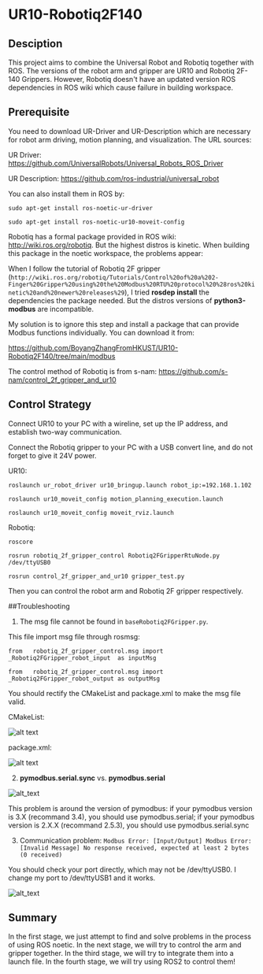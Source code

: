 # UR10-Robotiq2F140
## Desciption
This project aims to combine the Universal Robot and Robotiq together with ROS. The versions of the robot arm and gripper are UR10 and Robotiq 2F-140 Grippers.
However, Robotiq doesn't have an updated version ROS dependencies in ROS wiki which cause failure in building workspace. 
## Prerequisite
You need to download UR-Driver and UR-Description which are necessary for robot arm driving, motion planning, and visualization.
The URL sources:

UR Driver: https://github.com/UniversalRobots/Universal_Robots_ROS_Driver

UR Description: https://github.com/ros-industrial/universal_robot

You can also install them in ROS by:

```sudo apt-get install ros-noetic-ur-driver```

```sudo apt-get install ros-noetic-ur10-moveit-config```

Robotiq has a formal package provided in ROS wiki: http://wiki.ros.org/robotiq. But the highest distros is kinetic. When building this package in the noetic workspace, the problems appear:

When I follow the tutorial of Robotiq 2F gripper (`http://wiki.ros.org/robotiq/Tutorials/Control%20of%20a%202-Finger%20Gripper%20using%20the%20Modbus%20RTU%20protocol%20%28ros%20kinetic%20and%20newer%20releases%29`), I tried **rosdep install** the dependencies the package needed. But the distros versions of **python3-modbus** are incompatible. 

My solution is to ignore this step and install a package that can provide Modbus functions individually. You can download it from:

https://github.com/BoyangZhangFromHKUST/UR10-Robotiq2F140/tree/main/modbus

The control method of Robotiq is from s-nam: https://github.com/s-nam/control_2f_gripper_and_ur10

## Control Strategy
Connect UR10 to your PC with a wireline, set up the IP address, and establish two-way communication.

Connect the Robotiq gripper to your PC with a USB convert line, and do not forget to give it 24V power.

UR10:

```roslaunch ur_robot_driver ur10_bringup.launch robot_ip:=192.168.1.102```

```roslaunch ur10_moveit_config motion_planning_execution.launch```

```roslaunch ur10_moveit_config moveit_rviz.launch```

Robotiq:

```roscore```

```rosrun robotiq_2f_gripper_control Robotiq2FGripperRtuNode.py /dev/ttyUSB0```

```rosrun control_2f_gripper_and_ur10 gripper_test.py```

Then you can control the robot arm and Robotiq 2F gripper respectively.

##Troubleshooting

1. The msg file cannot be found in `baseRobotiq2FGripper.py`.

This file import msg file through rosmsg:

`from   robotiq_2f_gripper_control.msg import _Robotiq2FGripper_robot_input  as inputMsg`

`from   robotiq_2f_gripper_control.msg import _Robotiq2FGripper_robot_output as outputMsg`

You should rectify the CMakeList and package.xml to make the msg file valid.

CMakeList:

![alt text](https://github.com/BoyangZhangFromHKUST/UR10-Robotiq2F140/blob/main/pic/Screenshot%20from%202023-07-06%2010-29-42.png)

package.xml:

![alt text](https://github.com/BoyangZhangFromHKUST/UR10-Robotiq2F140/blob/main/pic/Screenshot%20from%202023-07-06%2010-30-25.png)

2. **pymodbus.serial.sync** vs. **pymodbus.serial**

![alt_text](https://github.com/BoyangZhangFromHKUST/UR10-Robotiq2F140/blob/main/pic/Screenshot%20from%202023-07-06%2010-40-03.png)

This problem is around the version of pymodbus: if your pymodbus version is 3.X (recommand 3.4), you should use pymodbus.serial; if your pymodbus version is 2.X.X (recommand 2.5.3), you should use pymodbus.serial.sync

3. Communication problem: `Modbus Error: [Input/Output] Modbus Error: [Invalid Message] No response received, expected at least 2 bytes (0 received)`

You should check your port directly, which may not be /dev/ttyUSB0. I change my port to /dev/ttyUSB1 and it works.

![alt_text](https://github.com/BoyangZhangFromHKUST/UR10-Robotiq2F140/blob/main/pic/Screenshot%20from%202023-07-06%2010-23-18.png)

## Summary
In the first stage, we just attempt to find and solve problems in the process of using ROS noetic. In the next stage, we will try to control the arm and gripper together. In the third stage, we will try to integrate them into a launch file. In the fourth stage, we will try using ROS2 to control them!
